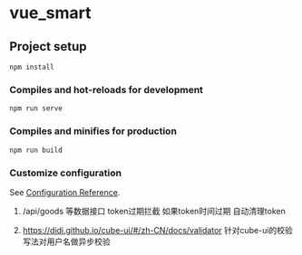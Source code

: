 # vue_smart

## Project setup
```
npm install
```

### Compiles and hot-reloads for development
```
npm run serve
```

### Compiles and minifies for production
```
npm run build
```

### Customize configuration
See [Configuration Reference](https://cli.vuejs.org/config/).

1. /api/goods 等数据接口 token过期拦截 如果token时间过期 自动清理token

2. https://didi.github.io/cube-ui/#/zh-CN/docs/validator
   针对cube-ui的校验写法对用户名做异步校验
